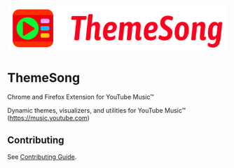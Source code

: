 <p align="center">
  <a href="https://themesong.app" target="_blank" rel="noopener noreferrer">
    <img src="/assets/ThemeSong-Full-Logo.png" alt="ThemeSong logo">
  </a>
</p>

# ThemeSong

Chrome and Firefox Extension for YouTube Music™

Dynamic themes, visualizers, and utilities for YouTube Music™ (https://music.youtube.com)

## Contributing

See [Contributing Guide](CONTRIBUTING.md).

